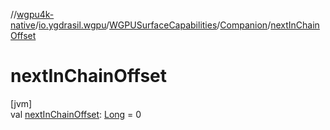 //[wgpu4k-native](../../../../index.md)/[io.ygdrasil.wgpu](../../index.md)/[WGPUSurfaceCapabilities](../index.md)/[Companion](index.md)/[nextInChainOffset](next-in-chain-offset.md)

# nextInChainOffset

[jvm]\
val [nextInChainOffset](next-in-chain-offset.md): [Long](https://kotlinlang.org/api/core/kotlin-stdlib/kotlin/-long/index.html) = 0